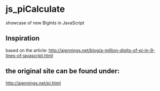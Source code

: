 # js_piCalculate
showcase of new BigInts in JavaScript

## Inspiration
based on the article:
http://ajennings.net/blog/a-million-digits-of-pi-in-9-lines-of-javascript.html

## the original site can be found under:
http://ajennings.net/pi.html
